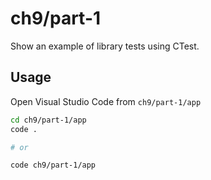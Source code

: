 # ch9/part-1

Show an example of library tests using CTest.

## Usage

Open Visual Studio Code from `ch9/part-1/app`

```bash
cd ch9/part-1/app
code .

# or

code ch9/part-1/app
```
